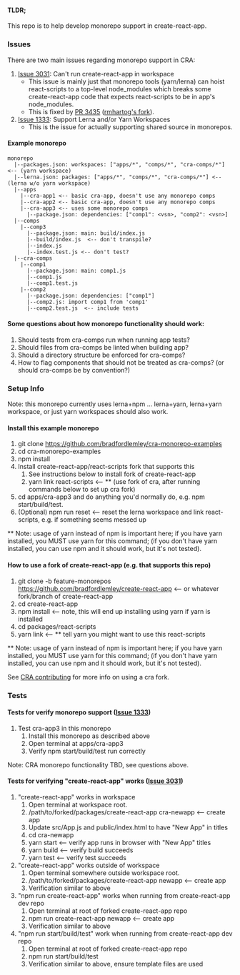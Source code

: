 #### TLDR;
This repo is to help develop monorepo support in create-react-app.

### Issues
There are two main issues regarding monorepo support in CRA:
1. [Issue 3031](https://github.com/facebookincubator/create-react-app/issues/3031): Can't run create-react-app in workspace
   * This issue is mainly just that monorepo tools (yarn/lerna) can hoist react-scripts to a top-level node_modules which breaks some create-react-app code that expects react-scripts to be in app's node_modules.
   * This is fixed by [PR 3435](https://github.com/facebookincubator/create-react-app/pull/3435) ([rmhartog's fork](https://github.com/rmhartog/create-react-app/tree/support-yarn-workspaces)).
1. [Issue 1333](https://github.com/facebookincubator/create-react-app/issues/1333): Support Lerna and/or Yarn Workspaces
   * This is the issue for actually supporting shared source in monorepos.

#### Example monorepo
```
monorepo
  |--packages.json: workspaces: ["apps/*", "comps/*", "cra-comps/*"] <-- (yarn workspace)
  |--lerna.json: packages: ["apps/*", "comps/*", "cra-comps/*"] <-- (lerna w/o yarn workspace)
  |--apps
    |--cra-app1 <-- basic cra-app, doesn't use any monorepo comps
    |--cra-app2 <-- basic cra-app, doesn't use any monorepo comps
    |--cra-app3 <-- uses some monorepo comps
      |--package.json: dependencies: ["comp1": <vsn>, "comp2": <vsn>]
  |--comps
    |--comp3
      |--package.json: main: build/index.js
      |--build/index.js  <-- don't transpile?
      |--index.js
      |--index.test.js <-- don't test?
  |--cra-comps
    |--comp1
      |--package.json: main: comp1.js
      |--comp1.js
      |--comp1.test.js
    |--comp2
      |--package.json: dependencies: ["comp1"]
      |--comp2.js: import comp1 from 'comp1'
      |--comp2.test.js  <-- include tests
```

#### Some questions about how monorepo functionality should work:
1. Should tests from cra-comps run when running app tests?
1. Should files from cra-comps be linted when building app?
1. Should a directory structure be enforced for cra-comps?
1. How to flag components that should not be treated as cra-comps?  (or should cra-comps be by convention?)

### Setup Info

Note: this monorepo currently uses lerna+npm
... lerna+yarn, lerna+yarn workspace, or just yarn workspaces should also work.


#### Install this example monorepo
1. git clone https://github.com/bradfordlemley/cra-monorepo-examples
1. cd cra-monorepo-examples
1. npm install
1. Install create-react-app/react-scripts fork that supports this
   1. See instructions below to install fork of create-react-app
   1. yarn link react-scripts <-- ** (use fork of cra, after running commands below to set up cra fork)
1. cd apps/cra-app3 and do anything you'd normally do, e.g. npm start/build/test.
1. (Optional) npm run reset  <-- reset the lerna workspace and link react-scripts, e.g. if something seems messed up

** Note: usage of yarn instead of npm is important here; if you have yarn installed, you MUST use yarn for this command; (if you don't have yarn installed, you can use npm and it should work, but it's not tested).

#### How to use a fork of create-react-app (e.g. that supports this repo)
1. git clone -b feature-monorepos https://github.com/bradfordlemley/create-react-app  <-- or whatever fork/branch of create-react-app
1. cd create-react-app
1. npm install  <-- note, this will end up installing using yarn if yarn is installed
1. cd packages/react-scripts
1. yarn link  <-- ** tell yarn you might want to use this react-scripts

** Note: usage of yarn instead of npm is important here; if you have yarn installed, you MUST use yarn for this command; (if you don't have yarn installed, you can use npm and it should work, but it's not tested).

See [CRA contributing](https://github.com/facebookincubator/create-react-app/blob/master/CONTRIBUTING.md#setting-up-a-local-copy) for more info on using a cra fork.

### Tests
#### Tests for verify monorepo support ([Issue 1333](https://github.com/facebookincubator/create-react-app/issues/1333))
1. Test cra-app3 in this monorepo
   1. Install this monorepo as described above
   1. Open terminal at apps/cra-app3
   1. Verify npm start/build/test run correctly

Note: CRA monorepo functionality TBD, see questions above.

#### Tests for verifying "create-react-app" works ([Issue 3031](https://github.com/facebookincubator/create-react-app/issues/3031))
1. "create-react-app" works in workspace
   1. Open terminal at workspace root.
   1. /path/to/forked/packages/create-react-app cra-newapp <-- create app
   1. Update src/App.js and public/index.html to have "New App" in titles
   1. cd cra-newapp
   1. yarn start <-- verify app runs in browser with "New App" titles
   1. yarn build <-- verify build succeeds
   1. yarn test <-- verify test succeeds
1. "create-react-app" works outside of workspace
   1. Open terminal somewhere outside workspace root.
   1. /path/to/forked/packages/create-react-app newapp <-- create app
   1. Verification similar to above
1. "npm run create-react-app" works when running from create-react-app dev repo
   1. Open terminal at root of forked create-react-app repo
   1. npm run create-react-app newapp  <-- create app
   1. Verification similar to above
1. "npm run start/build/test" work when running from create-react-app dev repo
   1. Open terminal at root of forked create-react-app repo
   1. npm run start/build/test
   1. Verification similar to above, ensure template files are used
